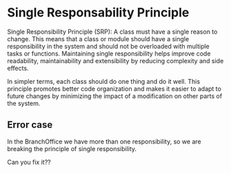 # Single Responsability Principle

Single Responsibility Principle (SRP): A class must have a single reason to change.
This means that a class or module should have a single responsibility in the system and should
not be overloaded with multiple tasks or functions. Maintaining single responsibility helps improve
code readability, maintainability and extensibility by reducing complexity and side effects.

In simpler terms, each class should do one thing and do it well. This principle promotes better
code organization and makes it easier to adapt to future changes by minimizing the impact of a
modification on other parts of the system.

## Error case

In the BranchOffice we have more than one responsibility, so we are breaking the principle of single responsibility.

Can you fix it??